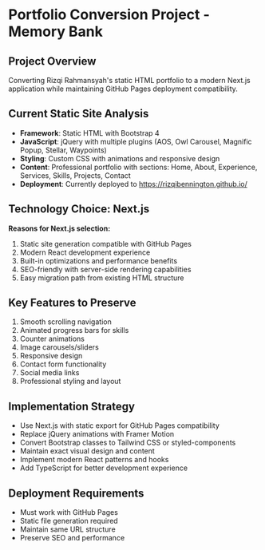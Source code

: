 # Portfolio Conversion Project - Memory Bank

## Project Overview
Converting Rizqi Rahmansyah's static HTML portfolio to a modern Next.js application while maintaining GitHub Pages deployment compatibility.

## Current Static Site Analysis
- **Framework**: Static HTML with Bootstrap 4
- **JavaScript**: jQuery with multiple plugins (AOS, Owl Carousel, Magnific Popup, Stellar, Waypoints)
- **Styling**: Custom CSS with animations and responsive design
- **Content**: Professional portfolio with sections: Home, About, Experience, Services, Skills, Projects, Contact
- **Deployment**: Currently deployed to https://rizqibennington.github.io/

## Technology Choice: Next.js
**Reasons for Next.js selection:**
1. Static site generation compatible with GitHub Pages
2. Modern React development experience
3. Built-in optimizations and performance benefits
4. SEO-friendly with server-side rendering capabilities
5. Easy migration path from existing HTML structure

## Key Features to Preserve
1. Smooth scrolling navigation
2. Animated progress bars for skills
3. Counter animations
4. Image carousels/sliders
5. Responsive design
6. Contact form functionality
7. Social media links
8. Professional styling and layout

## Implementation Strategy
- Use Next.js with static export for GitHub Pages compatibility
- Replace jQuery animations with Framer Motion
- Convert Bootstrap classes to Tailwind CSS or styled-components
- Maintain exact visual design and content
- Implement modern React patterns and hooks
- Add TypeScript for better development experience

## Deployment Requirements
- Must work with GitHub Pages
- Static file generation required
- Maintain same URL structure
- Preserve SEO and performance
